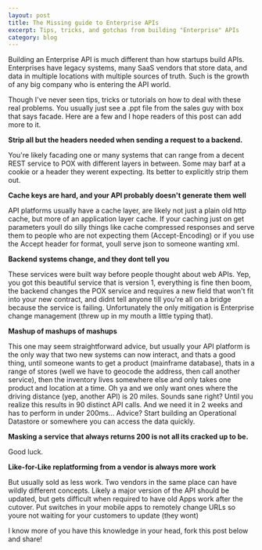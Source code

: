 ```yaml
---
layout: post
title: The Missing guide to Enterprise APIs
excerpt: Tips, tricks, and gotchas from building "Enterprise" APIs
category: blog
---
```


Building an Enterprise API is much different than how startups build APIs. Enterprises have legacy systems, many SaaS vendors that store data, and data in multiple locations with multiple sources of truth. Such is the growth of any big company who is entering the API world. 

Though I've never seen tips, tricks or tutorials on how to deal with these real problems. You usually just see a .ppt file from the sales guy with box that says facade. Here are a few and I hope readers of this post can add more to it.

**Strip all but the headers needed when sending a request to a backend.**

You're likely facading one or many systems that can range from a decent REST service to POX with different layers in between. Some may barf at a cookie or a header they werent expecting. Its better to explicitly strip them out.

**Cache keys are hard, and your API probably doesn't generate them well**

API platforms usually have a cache layer, are likely not just a plain old http cache, but more of an application layer cache. If your caching just on get parameters youll do silly things like cache compressed responses and serve them to people who are not expecting them (Accept-Encoding) or if you use the Accept header for format, youll serve json to someone wanting xml.

**Backend systems change, and they dont tell you**

These services were built way before people thought about web APIs. Yep, you got this beautiful service that is version 1, everything is fine then boom, the backend changes the POX service and requires a new field that won't fit into your new contract, and didnt tell anyone till you're all on a bridge because the service is failing. Unfortunately the only mitigation is Enterprise change management (threw up in my mouth a little typing that).

**Mashup of mashups of mashups**

This one may seem straightforward advice, but usually your API platform is the only way that two new systems can now interact, and thats a good thing, until someone wants to get a product (mainframe database), thats in a range of stores (well we have to geocode the address, then call another service), then the inventory lives somewhere else and only takes one product and location at a time. Oh ya and we only want ones where the driving distance (yep, another API) is 20 miles. Sounds sane right? Until you realize this results in 90 distinct API calls. And we need it in 2 weeks and has to perform in under 200ms... Advice? Start building an Operational Datastore or somewhere you can access the data quickly.

**Masking a service that always returns 200 is not all its cracked up to be.**

Good luck.

**Like-for-Like replatforming from a vendor is always more work**

But usually sold as less work. Two vendors in the same place can have wildly different concepts. Likely a major version of the API should be updated, but gets difficult when required to have old Apps work after the cutover. Put switches in your mobile apps to remotely change URLs so youre not waiting for your customers to update (they wont)

I know more of you have this knowledge in your head, fork this post below and share!
